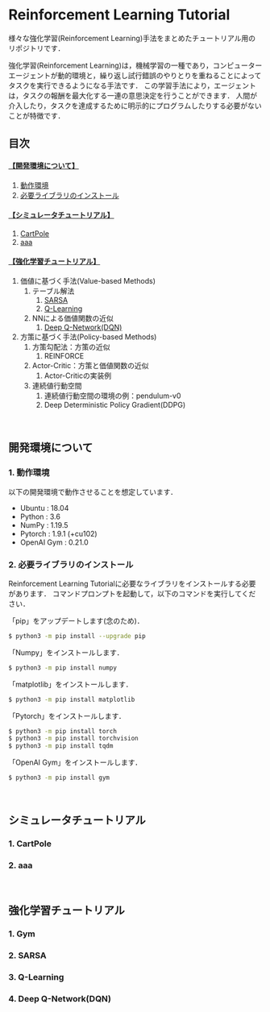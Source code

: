 # **Reinforcement Learning Tutorial**

様々な強化学習(Reinforcement Learning)手法をまとめたチュートリアル用のリポジトリです．

強化学習(Reinforcement Learning)は，機械学習の一種であり，コンピューターエージェントが動的環境と，繰り返し試行錯誤のやりとりを重ねることによってタスクを実行できるようになる手法です．
この学習手法により，エージェントは，タスクの報酬を最大化する一連の意思決定を行うことができます．
人間が介入したり，タスクを達成するために明示的にプログラムしたりする必要がないことが特徴です．

## **目次**

#### [**【開発環境について】**](#開発環境について)
1. [動作環境](#1-動作環境)
2. [必要ライブラリのインストール](#2-必要ライブラリのインストール)

#### [**【シミュレータチュートリアル】**](#シミュレータチュートリアル)
1. [CartPole](#1-cartpole)
2. [aaa](#2-aaa)

#### [**【強化学習チュートリアル】**](#強化学習チュートリアル)
1. 価値に基づく手法(Value-based Methods)
    1. テーブル解法
        1. [SARSA](#2-sarsa)
        2. [Q-Learning](#3-q-learning)
    2. NNによる価値関数の近似
        1. [Deep Q-Network(DQN)](#4-deep-q-networkdqn)
2. 方策に基づく手法(Policy-based Methods)
    1. 方策勾配法：方策の近似
        1. REINFORCE
    2. Actor-Critic：方策と価値関数の近似
        1. Actor-Criticの実装例
    1. 連続値行動空間
        1. 連続値行動空間の環境の例：pendulum-v0
        2. Deep Deterministic Policy Gradient(DDPG)

<br>

## **開発環境について**

### 1. 動作環境

以下の開発環境で動作させることを想定しています．
- Ubuntu     : 18.04
- Python     : 3.6
- NumPy      : 1.19.5
- Pytorch    : 1.9.1 (+cu102)
- OpenAI Gym : 0.21.0

### 2. 必要ライブラリのインストール

Reinforcement Learning Tutorialに必要なライブラリをインストールする必要があります．
コマンドプロンプトを起動して，以下のコマンドを実行してください．

「pip」をアップデートします(念のため)．
```bash
$ python3 -m pip install --upgrade pip
```

「Numpy」をインストールします．
```bash
$ python3 -m pip install numpy
```

「matplotlib」をインストールします．
```bash
$ python3 -m pip install matplotlib
```

「Pytorch」をインストールします．
```bash
$ python3 -m pip install torch
$ python3 -m pip install torchvision
$ python3 -m pip install tqdm
```

「OpenAI Gym」をインストールします．
```bash
$ python3 -m pip install gym
```

<br>

## **シミュレータチュートリアル**

### 1. CartPole

### 2. aaa

<br>

## **強化学習チュートリアル**

### 1. Gym

### 2. SARSA

### 3. Q-Learning

### 4. Deep Q-Network(DQN)
